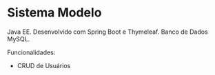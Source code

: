 # Sistema Modelo

Java EE. 
Desenvolvido com Spring Boot e Thymeleaf.
Banco de Dados MySQL.

Funcionalidades:

 - CRUD de Usuários
